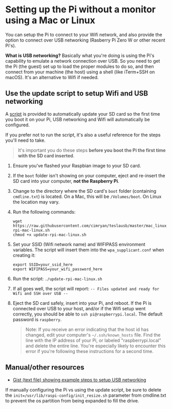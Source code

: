 # Setting up the Pi without a monitor using a Mac or Linux

You can setup the Pi to connect to your Wifi network, and also provide the option to connect over USB networking (Rasberry Pi Zero W or other recent Pi's).


**What is USB networking?** 
Basically what you're doing is using the Pi's capability to emulate a network connection over USB. So you need to get the Pi (the guest) set up to load the proper modules to do so, and then connect from your machine (the host) using a shell (like iTerm+SSH on macOS). It's an alternative to Wifi if needed. 

## Use the update script to setup Wifi and USB networking 

A [script](https://raw.githubusercontent.com/cimryan/teslausb/master/mac_linux_archive/update-rpi-mac-linux.sh) is provided to automatically update your SD card so the first time you boot it on your Pi, USB networking and Wifi will automatically be configured. 

If you prefer not to run the script, it's also a useful reference for the steps you'll need to take. 

> It's important you do these steps **before you boot the Pi the first time with the SD card inserted**. 

1. Ensure you've flashed your Raspbian image to your SD card. 
1. If the `boot` folder isn't showing on your computer, eject and re-insert the SD card into your computer, **not the Raspberry Pi**. 
1. Change to the directory where the SD card's `boot` folder (containing `cmdline.txt`) is located. On a Mac, this will be `/Volumes/boot`. On Linux the location may vary. 
1. Run the following commands:
    ```
    wget https://raw.githubusercontent.com/cimryan/teslausb/master/mac_linux_archive/update-rpi-mac-linux.sh
    chmod +x update-rpi-mac-linux.sh
    ```
1. Set your SSID (Wifi network name) and WIFIPASS environment variables. The script will insert them into the `wpa_supplicant.conf` when creating it:

    ```
    export SSID=your_ssid_here
    export WIFIPASS=your_wifi_password_here
    ```
1. Run the script: 
    `./update-rpi-mac-linux.sh`
1. If all goes well, the script will report: 
    `-- Files updated and ready for Wifi and SSH over USB --`
1. Eject the SD card safely, insert into your Pi, and reboot. If the Pi is connected over USB to your host, and/or if the Wifi setup went correctly, you should be able to `ssh pi@raspberrypi.local`. The default password is `raspberry`. 

    > Note: If you receive an error indicating that the host id has changed, edit your computer's `~/.ssh/known_hosts` file. Find the line with the IP address of your Pi, or labeled "raspberrypi.local" and delete the entire line. You're especially likely to encounter this error if you're following these instructions for a second time.

## Manual/other resources

* [Gist (text file) showing example steps to setup USB networking](https://gist.github.com/gbaman/975e2db164b3ca2b51ae11e45e8fd40a)

If manually configuring the Pi vs using the update script, be sure to delete the `init=/usr/lib/raspi-config/init_resize.sh` parameter from cmdline.txt to prevent the os partition from being expanded to fill the drive.
